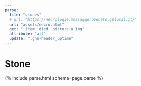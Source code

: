 ```yaml
---
parse:
  file: "stones"
  # url: "https://necrologie.messaggeroveneto.gelocal.it/"
  url: "assets/necro.html"
  get: ".item .died .picture a img"
  attribute: "alt"
  update: ".gnn-header_uptime"
---
```

# Stone

{% include parse.html schema=page.parse %}
